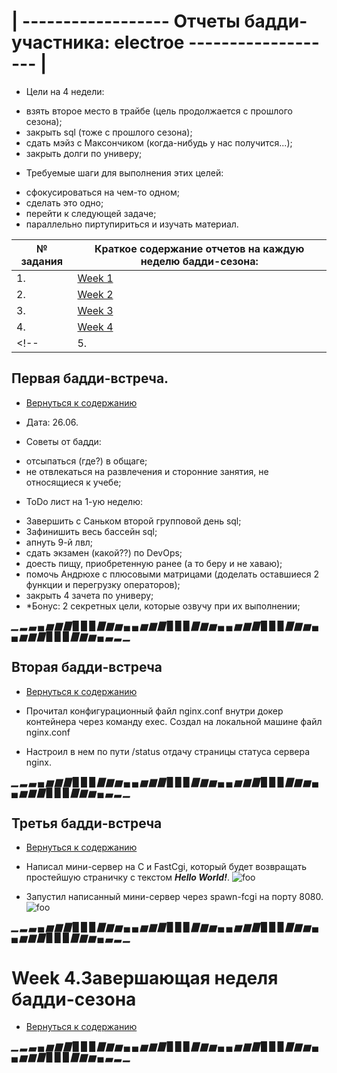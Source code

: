 # | ------------------ Отчеты бадди-участника: electroe ------------------- |

* Цели на 4 недели:
- взять второе место в трайбе (цель продолжается с прошлого сезона);
- закрыть sql (тоже с прошлого сезона);
- сдать мэйз с Максончиком (когда-нибудь у нас получится...);
- закрыть долги по универу;

* Требуемые шаги для выполнения этих целей:
- сфокусироваться на чем-то одном; 
- сделать это одно; 
- перейти к следующей задаче; 
- параллельно пиртупириться и изучать материал.



| № задания | <a name="titles">Краткое содержание отчетов на каждую неделю бадди-сезона:</a> |
| --- | ------------------------------------------- |
| 1.  |  [Week 1](#week1) |
| 2.  |  [Week 2](#week2) |
| 3.  |  [Week 3](#week3) |
| 4.  |  [Week 4](#week4) |
<!-- | 5.  |  [Retro-meet](#final) | -->

## <a name="week1">Первая бадди-встреча. </a>
* [Вернуться к содержанию](#titles)

* Дата: 26.06.

* Советы от бадди:
- отсыпаться (где?) в общаге;
- не отвлекаться на развлечения и сторонние занятия, не относящиеся к учебе;

* ToDo лист на 1-ую неделю:
- Завершить с Саньком второй групповой день sql;
- Зафинишить весь бассейн sql;
- апнуть 9-й лвл;
- сдать экзамен (какой??) по DevOps;
- доесть пищу, приобретенную ранее (а то беру и не хаваю);
- помочь Андрюхе с плюсовыми матрицами (доделать оставшиеся 2 функции и перегрузку операторов);
- закрыть 4 зачета по универу;
- *Бонус: 2 секретных цели, которые озвучу при их выполнении;




***▁ ▂ ▃ ▄ ▅ ▆ ▇ █ █ █ ▇ ▆ ▅ ▄ ▄ ▅ ▆ ▇ █ █ █ ▇ ▆ ▅ ▄ ▄ ▅ ▆ ▇ █ █ █ ▇ ▆ ▅ ▄ ▄ ▅ ▆ ▇ █ █ █ ▇ ▆ ▅ ▄ ▃ ▂ ▁***


## <a name="week2">Вторая бадди-встреча</a>
* [Вернуться к содержанию](#titles)

* Прочитал конфигурационный файл nginx.conf внутри докер контейнера через команду exec. Создал на локальной машине файл nginx.conf
* Настроил в нем по пути /status отдачу страницы статуса сервера nginx.



***▁ ▂ ▃ ▄ ▅ ▆ ▇ █ █ █ ▇ ▆ ▅ ▄ ▄ ▅ ▆ ▇ █ █ █ ▇ ▆ ▅ ▄ ▄ ▅ ▆ ▇ █ █ █ ▇ ▆ ▅ ▄ ▄ ▅ ▆ ▇ █ █ █ ▇ ▆ ▅ ▄ ▃ ▂ ▁***


## <a name="week3">Третья бадди-встреча</a>
* [Вернуться к содержанию](#titles)

* Написал мини-сервер на C и FastCgi, который будет возвращать простейшую страничку с текстом ***Hello World!***.
![foo](imgs/3_1.png)

* Запустил написанный мини-сервер через spawn-fcgi на порту 8080.
![foo](imgs/3_2.png)



***▁ ▂ ▃ ▄ ▅ ▆ ▇ █ █ █ ▇ ▆ ▅ ▄ ▄ ▅ ▆ ▇ █ █ █ ▇ ▆ ▅ ▄ ▄ ▅ ▆ ▇ █ █ █ ▇ ▆ ▅ ▄ ▄ ▅ ▆ ▇ █ █ █ ▇ ▆ ▅ ▄ ▃ ▂ ▁***


# <a name="week4">Week 4.Завершающая неделя бадди-сезона</a>
* [Вернуться к содержанию](#titles)



***▁ ▂ ▃ ▄ ▅ ▆ ▇ █ █ █ ▇ ▆ ▅ ▄ ▄ ▅ ▆ ▇ █ █ █ ▇ ▆ ▅ ▄ ▄ ▅ ▆ ▇ █ █ █ ▇ ▆ ▅ ▄ ▄ ▅ ▆ ▇ █ █ █ ▇ ▆ ▅ ▄ ▃ ▂ ▁***



<!-- ## <a name="final">| -------------------------------------------- :smile:  :smile: ----------------------------------------------- |</a>

* ...in progress...

* [Вернуться к содержанию](#titles)

***▁ ▂ ▃ ▄ ▅ ▆ ▇ █ █ █ ▇ ▆ ▅ ▄ ▄ ▅ ▆ ▇ █ █ █ ▇ ▆ ▅ ▄ ▄ ▅ ▆ ▇ █ █ █ ▇ ▆ ▅ ▄ ▄ ▅ ▆ ▇ █ █ █ ▇ ▆ ▅ ▄ ▄ ▅ ▆ ▇ █ █ █ ▇ ▆ ▅ ▄ ▃ ▂ ▁*** -->